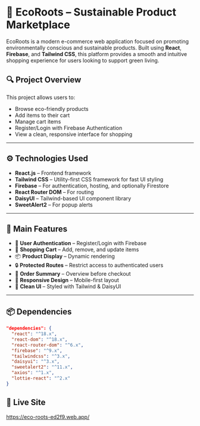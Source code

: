 # 🌿 EcoRoots – Sustainable Product Marketplace

EcoRoots is a modern e-commerce web application focused on promoting environmentally conscious and sustainable products. Built using **React**, **Firebase**, and **Tailwind CSS**, this platform provides a smooth and intuitive shopping experience for users looking to support green living.

## 🔍 Project Overview

This project allows users to:
- Browse eco-friendly products
- Add items to their cart
- Manage cart items
- Register/Login with Firebase Authentication
- View a clean, responsive interface for shopping

---

## ⚙️ Technologies Used

- **React.js** – Frontend framework
- **Tailwind CSS** – Utility-first CSS framework for fast UI styling
- **Firebase** – For authentication, hosting, and optionally Firestore
- **React Router DOM** – For routing
- **DaisyUI** – Tailwind-based UI component library
- **SweetAlert2** – For popup alerts

---

## 🚀 Main Features

- 🔐 **User Authentication** – Register/Login with Firebase
- 🛒 **Shopping Cart** – Add, remove, and update items
- 📦 **Product Display** – Dynamic rendering
- 🔒 **Protected Routes** – Restrict access to authenticated users
- 🧾 **Order Summary** – Overview before checkout
- 📱 **Responsive Design** – Mobile-first layout
- 🎨 **Clean UI** – Styled with Tailwind & DaisyUI

---

## 📦 Dependencies

```json
"dependencies": {
  "react": "^18.x",
  "react-dom": "^18.x",
  "react-router-dom": "^6.x",
  "firebase": "^9.x",
  "tailwindcss": "^3.x",
  "daisyui": "^3.x",
  "sweetalert2": "^11.x",
  "axios": "^1.x",
  "lottie-react": "^2.x"
}
```



## 🔗 Live Site
https://eco-roots-ed2f9.web.app/

#
